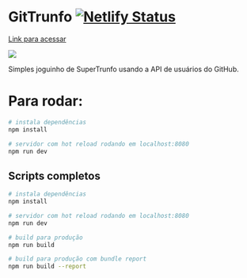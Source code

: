 # GitTrunfo [![Netlify Status](https://api.netlify.com/api/v1/badges/fb9eb8b6-19f7-482b-926f-5aa52a3f474f/deploy-status)](https://app.netlify.com/sites/gittrunfo/deploys)

[Link para acessar](https://gittrunfo.netlify.com/)

![](screen1.png)

Simples joguinho de SuperTrunfo usando a API de usuários do GitHub.

# Para rodar:

``` bash
# instala dependências
npm install

# servidor com hot reload rodando em localhost:8080
npm run dev
```

## Scripts completos

``` bash
# instala dependências
npm install

# servidor com hot reload rodando em localhost:8080
npm run dev

# build para produção
npm run build

# build para produção com bundle report
npm run build --report
```
